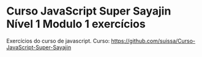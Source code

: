 # Curso JavaScript Super Sayajin Nível 1 Modulo 1 exercícios
Exercícios do curso de javascript.
Curso: https://github.com/suissa/Curso-JavaScript-Super-Sayajin
